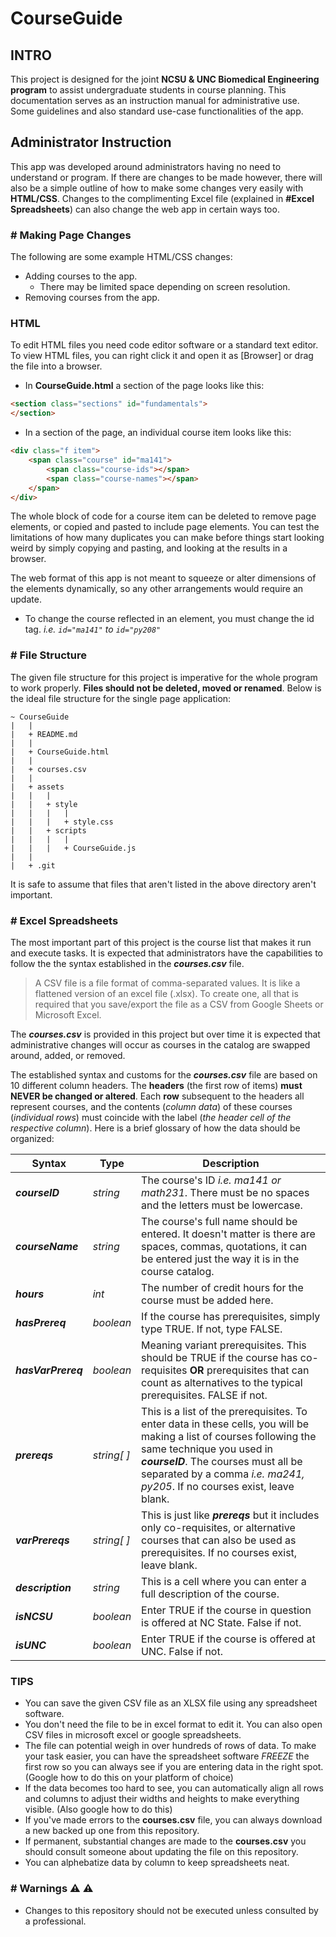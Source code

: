 # CourseGuide

## INTRO

This project is designed for the joint **NCSU & UNC Biomedical Engineering program**
to assist undergraduate students in course planning. This documentation serves as an instruction manual for administrative use. Some guidelines and also standard use-case functionalities of the app.

## Administrator Instruction

This app was developed around administrators having no need to understand or program. If there are changes to be made however, there will also be a simple outline of how to make some changes very easily with **HTML/CSS**. Changes to the complimenting Excel file (explained in **#Excel Spreadsheets**) can also change the web app in certain ways too.

### # Making Page Changes

The following are some example HTML/CSS changes:

- Adding courses to the app.
  - There may be limited space depending on screen resolution.
- Removing courses from the app.

### HTML

To edit HTML files you need code editor software or a standard text editor. To view HTML files, you can right click it and open it as [Browser] or drag the file into a browser.

- In **CourseGuide.html** a section of the page looks like this:

```html
<section class="sections" id="fundamentals">
</section>
```

- In a section of the page, an individual course item looks like this:

```html
<div class="f item">
    <span class="course" id="ma141">
        <span class="course-ids"></span>
        <span class="course-names"></span>
    </span>
</div>
```

The whole block of code for a course item can be deleted to remove page elements, or copied and pasted to include page elements. You can test the limitations of how many duplicates you can make before things start looking weird by simply copying and pasting, and looking at the results in a browser.

The web format of this app is not meant to squeeze or alter dimensions of the elements dynamically, so any other arrangements would require an update.

- To change the course reflected in an element, you must change the id tag. *i.e. `id="ma141"` to `id="py208"`*

### # File Structure

The given file structure for this project is imperative for the whole program to work properly. **Files should not be deleted, moved or renamed**. Below is the ideal file structure for the single page application:

```
~ CourseGuide
|   |
|   + README.md
|   |
|   + CourseGuide.html
|   |
|   + courses.csv
|   |
|   + assets
|   |   |
|   |   + style
|   |   |   |
|   |   |   + style.css
|   |   + scripts
|   |   |   |
|   |   |   + CourseGuide.js
|   |
|   + .git
```

It is safe to assume that files that aren't listed in the above directory aren't important.

### # Excel Spreadsheets

The most important part of this project is the course list that makes it run and execute tasks. It is expected that administrators have the capabilities to follow the the syntax established in the ***courses.csv*** file.

> A CSV file is a file format of comma-separated values. It is like a flattened version of an excel file (.xlsx). To create one, all that is required that you save/export the file as a CSV from Google Sheets or Microsoft Excel.

The ***courses.csv*** is provided in this project but over time it is expected that administrative changes will occur as courses in the catalog are swapped around, added, or removed.

The established syntax and customs for the ***courses.csv*** file are based on 10 different column headers. The **headers** (the first row of items) **must NEVER be changed or altered**. Each **row** subsequent to the headers all represent courses, and the contents (*column data*) of these courses (*individual rows*) must coincide with the label (*the header cell of the respective column*). Here is a brief glossary of how the data should be organized:

| Syntax | Type | Description |
| ------ | ---- | ----------- |
| ***courseID*** | *string* | The course's ID *i.e. ma141 or math231*. There must be no spaces and the letters must be lowercase. |
| ***courseName*** | *string* | The course's full name should be entered. It doesn't matter is there are spaces, commas, quotations, it can be entered just the way it is in the course catalog. |
| ***hours*** | *int* | The number of credit hours for the course must be added here. |
| ***hasPrereq*** | *boolean* | If the course has prerequisites, simply type TRUE. If not, type FALSE. |
| ***hasVarPrereq*** | *boolean* | Meaning variant prerequisites. This should be TRUE if the course has co-requisites **OR** prerequisites that can count as alternatives to the typical prerequisites. FALSE if not. |
| ***prereqs*** | *string[ ]* | This is a list of the prerequisites. To enter data in these cells, you will be making a list of courses following the same technique you used in ***courseID***. The courses must all be separated by a comma *i.e. ma241, py205*. If no courses exist, leave blank. |
| ***varPrereqs*** | *string[ ]* | This is just like ***prereqs*** but it includes only co-requisites, or alternative courses that can also be used as prerequisites. If no courses exist, leave blank. |
| ***description*** | *string* | This is a cell where you can enter a full description of the course. |
| ***isNCSU*** | *boolean* | Enter TRUE if the course in question is offered at NC State. False if not. |
| ***isUNC*** | *boolean* | Enter TRUE if the course is offered at UNC. False if not. |

### TIPS

- You can save the given CSV file as an XLSX file using any spreadsheet software.
- You don't need the file to be in excel format to edit it. You can also open CSV files in microsoft excel or google spreadsheets.
- The file can potential weigh in over hundreds of rows of data. To make your task easier, you can have the spreadsheet software *FREEZE* the first row so you can always see if you are entering data in the right spot. (Google how to do this on your platform of choice)
- If the data becomes too hard to see, you can automatically align all rows and columns to adjust their widths and heights to make everything visible. (Also google how to do this)
- If you've made errors to the **courses.csv** file, you can always download a new backed up one from this repository.
- If permanent, substantial changes are made to the **courses.csv** you should consult someone about updating the file on this repository.
- You can alphebatize data by column to keep spreadsheets neat.

### # Warnings ⚠️  ⚠️

- Changes to this repository should not be executed unless consulted by a professional.
